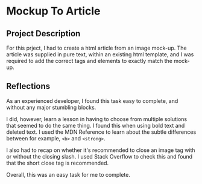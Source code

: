 <h1>Mockup To Article</h1>

<h2>Project Description</h2>

For this prject, I had to create a html article from an image mock-up. The article was supplied in pure text, within an existing html template, and I was required to add the correct tags and elements to exactly match the mock-up.

<h2>Reflections</h2>

As an experienced developer, I found this task easy to complete, and without any major stumbling blocks. 

I did, however, learn a lesson in having to choose from multiple solutions that seemed to do the same thing. I found this when using bold text and deleted text. I used the MDN Reference to learn about the subtle differences between for example, ```<b>``` and ```<strong>```.

I also had to recap on whether it's recommended to close an image tag with or without the closing slash. I used Stack Overflow to check this and found that the short close tag is recommended.

Overall, this was an easy task for me to complete.